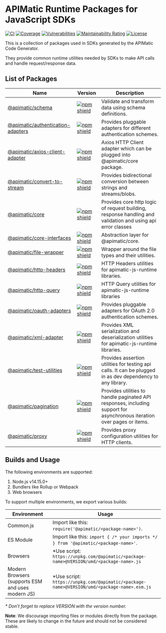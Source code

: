 # APIMatic Runtime Packages for JavaScript SDKs
[![CI][ci-badge]][ci-url]
[![Coverage][test-coverage-badge]][test-coverage-url]
[![Vulnerabilities][vulnerabilities-badge]][vulnerabilities-url]
[![Maintainability Rating][maintainability-badge]][maintainability-url]
[![License][license-badge]][license-url]

This is a collection of packages used in SDKs generated by the APIMatic Code Generator.

They provide common runtime utilities needed by SDKs to make API calls and handle request/response data.

## List of Packages

| Name                                                                  | Version                                                                                                                                          | Description                                                                                                             |
|-----------------------------------------------------------------------|--------------------------------------------------------------------------------------------------------------------------------------------------|-------------------------------------------------------------------------------------------------------------------------|
| [@apimatic/schema](packages/schema)                                   | [![npm shield](https://img.shields.io/npm/v/@apimatic/schema)](https://www.npmjs.com/package/@apimatic/schema)                                   | Validate and transform data using schema definitions.                                                                   |
| [@apimatic/authentication-adapters](packages/authentication-adapters) | [![npm shield](https://img.shields.io/npm/v/@apimatic/authentication-adapters)](https://www.npmjs.com/package/@apimatic/authentication-adapters) | Provides pluggable adapters for different authentication schemes.                                                       |
| [@apimatic/axios-client-adapter](packages/axios-client-adapter)       | [![npm shield](https://img.shields.io/npm/v/@apimatic/axios-client-adapter)](https://www.npmjs.com/package/@apimatic/axios-client-adapter)       | Axios HTTP Client adapter which can be plugged into @apimatic/core package.                                             |
| [@apimatic/convert-to-stream](packages/convert-to-stream)             | [![npm shield](https://img.shields.io/npm/v/@apimatic/convert-to-stream)](https://www.npmjs.com/package/@apimatic/convert-to-stream)             | Provides bidirectional conversion between strings and streams/blobs.                                                    |
| [@apimatic/core](packages/core)                                       | [![npm shield](https://img.shields.io/npm/v/@apimatic/core)](https://www.npmjs.com/package/@apimatic/core)                                       | Provides core http logic of request building, response handling and validation and using api error classes              |
| [@apimatic/core-interfaces](packages/core-interfaces)                 | [![npm shield](https://img.shields.io/npm/v/@apimatic/core-interfaces)](https://www.npmjs.com/package/@apimatic/core-interfaces)                 | Abstraction layer for @apimatic/core.                                                                                   |
| [@apimatic/file-wrapper](packages/file-wrapper)                       | [![npm shield](https://img.shields.io/npm/v/@apimatic/file-wrapper)](https://www.npmjs.com/package/@apimatic/file-wrapper)                       | Wrapper around the file types and their utilities.                                                                      |
| [@apimatic/http-headers](packages/http-headers)                       | [![npm shield](https://img.shields.io/npm/v/@apimatic/http-headers)](https://www.npmjs.com/package/@apimatic/http-headers)                       | HTTP Headers utilities for apimatic-js-runtime libraries.                                                               |
| [@apimatic/http-query](packages/http-query)                           | [![npm shield](https://img.shields.io/npm/v/@apimatic/http-query)](https://www.npmjs.com/package/@apimatic/http-query)                           | HTTP Query utilities for apimatic-js-runtime libraries                                                                  |
| [@apimatic/oauth-adapters](packages/oauth-adapters)                   | [![npm shield](https://img.shields.io/npm/v/@apimatic/oauth-adapters)](https://www.npmjs.com/package/@apimatic/oauth-adapters)                   | Provides pluggable adapters for OAuth 2.0 authentication schemes.                                                       |
| [@apimatic/xml-adapter](packages/xml-adapter)                         | [![npm shield](https://img.shields.io/npm/v/@apimatic/xml-adapter)](https://www.npmjs.com/package/@apimatic/xml-adapter)                         | Provides XML serialization and deserialization utilities for apimatic-js-runtime libraries.                             |
| [@apimatic/test-utilities](packages/test-utilities)                   | [![npm shield](https://img.shields.io/npm/v/@apimatic/test-utilities)](https://www.npmjs.com/package/@apimatic/test-utilities)                   | Provides assertion utilities for testing api calls. It can be plugged in as dev dependency to any library.              |
| [@apimatic/pagination](packages/pagination)                           | [![npm shield](https://img.shields.io/npm/v/@apimatic/pagination)](https://www.npmjs.com/package/@apimatic/pagination)                           | Provides utilities to handle paginated API responses, including support for asynchronous iteration over pages or items. |
| [@apimatic/proxy](packages/proxy)                                     | [![npm shield](https://img.shields.io/npm/v/@apimatic/proxy)](https://www.npmjs.com/package/@apimatic/proxy)                                     | Provides proxy configuration utilities for HTTP clients.                                                                |

## Builds and Usage

The following environments are supported:

1. Node.js v14.15.0+
1. Bundlers like Rollup or Webpack
1. Web browsers

To support multiple environments, we export various builds:

| Environment                                       | Usage                                                                            |
| ------------------------------------------------- | -------------------------------------------------------------------------------- |
| Common.js                                         | Import like this: `require('@apimatic/<package-name>')`.                             |
| ES Module                                         | Import like this: `import { /* your imports */ } from '@apimatic/<package-name>'`.   |
| Browsers                                          | \*Use script: `https://unpkg.com/@apimatic/<package-name>@VERSION/umd/<package-name>.js`     |
| Modern Browsers (supports ESM and uses modern JS) | \*Use script: `https://unpkg.com/@apimatic/<package-name>@VERSION/umd/<package-name>.esm.js` |

_\* Don't forget to replace VERSION with the version number._

**Note**: We discourage importing files or modules directly from the package. These are likely to change in the future and should not be considered stable.

[ci-badge]: https://github.com/apimatic/apimatic-js-runtime/actions/workflows/main.yml/badge.svg
[ci-url]: https://github.com/apimatic/apimatic-js-runtime/actions/workflows/main.yml
[test-coverage-badge]: https://sonarcloud.io/api/project_badges/measure?project=apimatic_apimatic-js-runtime&metric=coverage
[test-coverage-url]: https://sonarcloud.io/summary/new_code?id=apimatic_apimatic-js-runtime
[vulnerabilities-badge]: https://sonarcloud.io/api/project_badges/measure?project=apimatic_apimatic-js-runtime&metric=vulnerabilities
[vulnerabilities-url]: https://sonarcloud.io/summary/new_code?id=apimatic_apimatic-js-runtime
[maintainability-badge]: https://sonarcloud.io/api/project_badges/measure?project=apimatic_apimatic-js-runtime&metric=sqale_rating
[maintainability-url]: https://sonarcloud.io/summary/new_code?id=apimatic_apimatic-js-runtime
[license-badge]: https://img.shields.io/badge/licence-MIT-blue
[license-url]: https://github.com/apimatic/apimatic-js-runtime/blob/master/LICENSE.md
